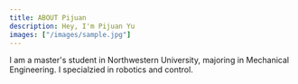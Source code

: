 ```yaml
---
title: ABOUT Pijuan
description: Hey, I'm Pijuan Yu
images: ["/images/sample.jpg"]
---
```



I am a master's student in Northwestern University, majoring in Mechanical Engineering. I specialzied in robotics and control. 
